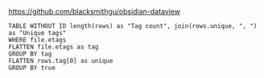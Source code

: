 
https://github.com/blacksmithgu/obsidian-dataview

```dataview 
TABLE WITHOUT ID length(rows) as "Tag count", join(rows.unique, ", ") as "Unique tags"
WHERE file.etags
FLATTEN file.etags as tag
GROUP BY tag
FLATTEN rows.tag[0] as unique
GROUP BY true
```
